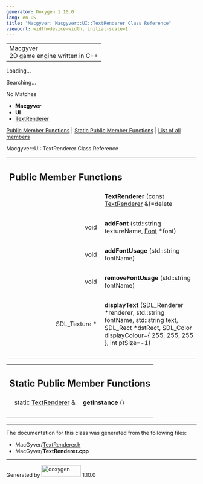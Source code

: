 ```yaml
---
generator: Doxygen 1.10.0
lang: en-US
title: "Macgyver: Macgyver::UI::TextRenderer Class Reference"
viewport: width=device-width, initial-scale=1
---
```


<div id="top">

<div id="titlearea">

<table data-cellspacing="0" data-cellpadding="0">
<colgroup>
<col style="width: 100%" />
</colgroup>
<tbody>
<tr id="projectrow" class="odd">
<td id="projectalign"><div id="projectname">
Macgyver
</div>
<div id="projectbrief">
2D game engine written in C++
</div></td>
</tr>
</tbody>
</table>

</div>

<div id="main-nav">

</div>

<div id="MSearchSelectWindow"
onmouseover="return searchBox.OnSearchSelectShow()"
onmouseout="return searchBox.OnSearchSelectHide()"
onkeydown="return searchBox.OnSearchSelectKey(event)">

</div>

<div id="MSearchResultsWindow">

<div id="MSearchResults">

<div class="SRPage">

<div id="SRIndex">

<div id="SRResults">

</div>

<div id="Loading" class="SRStatus">

Loading...

</div>

<div id="Searching" class="SRStatus">

Searching...

</div>

<div id="NoMatches" class="SRStatus">

No Matches

</div>

</div>

</div>

</div>

</div>

<div id="nav-path" class="navpath">

- **Macgyver**
- **UI**
- <a href="class_macgyver_1_1_u_i_1_1_text_renderer.html"
  class="el">TextRenderer</a>

</div>

</div>

<div class="header">

<div class="summary">

[Public Member Functions](#pub-methods) \| [Static Public Member
Functions](#pub-static-methods) \| [List of all
members](class_macgyver_1_1_u_i_1_1_text_renderer-members.html)

</div>

<div class="headertitle">

<div class="title">

Macgyver::UI::TextRenderer Class Reference

</div>

</div>

</div>

<div class="contents">

<table class="memberdecls">
<colgroup>
<col style="width: 50%" />
<col style="width: 50%" />
</colgroup>
<tbody>
<tr class="odd heading">
<td colspan="2"><h2 id="public-member-functions"
class="groupheader"><span id="pub-methods"></span> Public Member
Functions</h2></td>
</tr>
<tr id="r_a7e81a98e1d1513f4cfbfa918304dc392"
class="even memitem:a7e81a98e1d1513f4cfbfa918304dc392">
<td class="memItemLeft" style="text-align: right;"
data-valign="top"><span id="a7e81a98e1d1513f4cfbfa918304dc392"></span>
 </td>
<td class="memItemRight"
data-valign="bottom"><strong>TextRenderer</strong> (const <a
href="class_macgyver_1_1_u_i_1_1_text_renderer.html"
class="el">TextRenderer</a> &amp;)=delete</td>
</tr>
<tr class="odd separator:a7e81a98e1d1513f4cfbfa918304dc392">
<td colspan="2" class="memSeparator"> </td>
</tr>
<tr id="r_a2a694e81c2b0b488c8edc2e470ee0dc8"
class="even memitem:a2a694e81c2b0b488c8edc2e470ee0dc8">
<td class="memItemLeft" style="text-align: right;"
data-valign="top"><span id="a2a694e81c2b0b488c8edc2e470ee0dc8"></span>
void </td>
<td class="memItemRight" data-valign="bottom"><strong>addFont</strong>
(std::string textureName, <a href="class_macgyver_1_1_u_i_1_1_font.html"
class="el">Font</a> *font)</td>
</tr>
<tr class="odd separator:a2a694e81c2b0b488c8edc2e470ee0dc8">
<td colspan="2" class="memSeparator"> </td>
</tr>
<tr id="r_a8639b469c865217ba40018dd1b104e1e"
class="even memitem:a8639b469c865217ba40018dd1b104e1e">
<td class="memItemLeft" style="text-align: right;"
data-valign="top"><span id="a8639b469c865217ba40018dd1b104e1e"></span>
void </td>
<td class="memItemRight"
data-valign="bottom"><strong>addFontUsage</strong> (std::string
fontName)</td>
</tr>
<tr class="odd separator:a8639b469c865217ba40018dd1b104e1e">
<td colspan="2" class="memSeparator"> </td>
</tr>
<tr id="r_a634878bf3e7bbcbe0b68a70fb12d6849"
class="even memitem:a634878bf3e7bbcbe0b68a70fb12d6849">
<td class="memItemLeft" style="text-align: right;"
data-valign="top"><span id="a634878bf3e7bbcbe0b68a70fb12d6849"></span>
void </td>
<td class="memItemRight"
data-valign="bottom"><strong>removeFontUsage</strong> (std::string
fontName)</td>
</tr>
<tr class="odd separator:a634878bf3e7bbcbe0b68a70fb12d6849">
<td colspan="2" class="memSeparator"> </td>
</tr>
<tr id="r_a6f13cfb6440d0270308e17dc516f60aa"
class="even memitem:a6f13cfb6440d0270308e17dc516f60aa">
<td class="memItemLeft" style="text-align: right;"
data-valign="top"><span id="a6f13cfb6440d0270308e17dc516f60aa"></span>
SDL_Texture * </td>
<td class="memItemRight"
data-valign="bottom"><strong>displayText</strong> (SDL_Renderer
*renderer, std::string fontName, std::string text, SDL_Rect *dstRect,
SDL_Color displayColour={ 255, 255, 255 }, int ptSize=-1)</td>
</tr>
<tr class="odd separator:a6f13cfb6440d0270308e17dc516f60aa">
<td colspan="2" class="memSeparator"> </td>
</tr>
</tbody>
</table>

<table class="memberdecls">
<colgroup>
<col style="width: 50%" />
<col style="width: 50%" />
</colgroup>
<tbody>
<tr class="odd heading">
<td colspan="2"><h2 id="static-public-member-functions"
class="groupheader"><span id="pub-static-methods"></span> Static Public
Member Functions</h2></td>
</tr>
<tr id="r_ae1904e8d7d94438384c2a825f04022e9"
class="even memitem:ae1904e8d7d94438384c2a825f04022e9">
<td class="memItemLeft" style="text-align: right;"
data-valign="top"><span id="ae1904e8d7d94438384c2a825f04022e9"></span>
static <a href="class_macgyver_1_1_u_i_1_1_text_renderer.html"
class="el">TextRenderer</a> &amp; </td>
<td class="memItemRight"
data-valign="bottom"><strong>getInstance</strong> ()</td>
</tr>
<tr class="odd separator:ae1904e8d7d94438384c2a825f04022e9">
<td colspan="2" class="memSeparator"> </td>
</tr>
</tbody>
</table>

------------------------------------------------------------------------

The documentation for this class was generated from the following files:

- MacGyver/<a href="_text_renderer_8h_source.html" class="el">TextRenderer.h</a>
- MacGyver/**TextRenderer.cpp**

</div>

------------------------------------------------------------------------

<span class="small">Generated
by [<img src="doxygen.svg" class="footer" width="104" height="31"
alt="doxygen" />](https://www.doxygen.org/index.html) 1.10.0</span>
